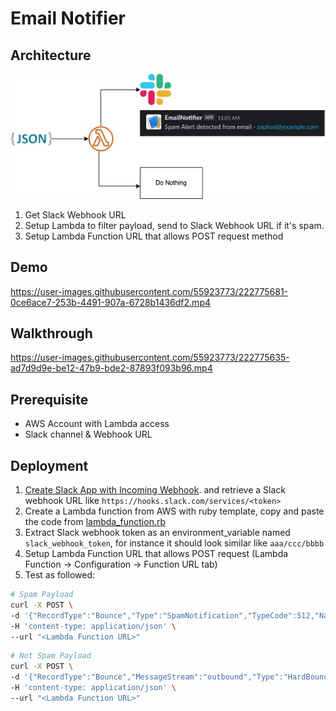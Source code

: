 # Email Notifier

## Architecture

![image](./docs/architecture.jpg)

1. Get Slack Webhook URL
2. Setup Lambda to filter payload, send to Slack Webhook URL if it's spam.
3. Setup Lambda Function URL that allows POST request method

## Demo

https://user-images.githubusercontent.com/55923773/222775681-0ce6ace7-253b-4491-907a-6728b1436df2.mp4

## Walkthrough

https://user-images.githubusercontent.com/55923773/222775635-ad7d9d9e-be12-47b9-bde2-87893f093b96.mp4

## Prerequisite

- AWS Account with Lambda access
- Slack channel & Webhook URL

## Deployment

1. [Create Slack App with Incoming Webhook](https://api.slack.com/messaging/webhooks#:~:text=Incoming%20Webhooks%20are%20a%20simple,make%20the%20messages%20stand%20out). and retrieve a Slack webhook URL like `https://hooks.slack.com/services/<token>`
2. Create a Lambda function from AWS with ruby template, copy and paste the code from [lambda_function.rb](./lambda_function.rb)
3. Extract Slack webhook token as an environment_variable named `slack_webhook_token`, for instance it should look similar like `aaa/ccc/bbbb`
4. Setup Lambda Function URL that allows POST request (Lambda Function -> Configuration -> Function URL tab)
5. Test as followed:

```sh
# Spam Payload
curl -X POST \
-d '{"RecordType":"Bounce","Type":"SpamNotification","TypeCode":512,"Name":"Spam notification","Tag":"","MessageStream":"outbound","Description":"The message was delivered, but was either blocked by the user, or classified as spam, bulk mail, or had rejected content.","Email":"zaphod@example.com","From":"notifications@honeybadger.io","BouncedAt":"2023-02-27T21:41:30Z"}' \
-H 'content-type: application/json' \
--url "<Lambda Function URL>"
```

```sh
# Not Spam Payload
curl -X POST \
-d '{"RecordType":"Bounce","MessageStream":"outbound","Type":"HardBounce","TypeCode":1,"Name":"Hard bounce","Tag":"Test","Description":"The server was unable to deliver your message (ex: unknown user, mailbox not found).","Email":"arthur@example.com","From":"notifications@honeybadger.io","BouncedAt":"2019-11-05T16:33:54.9070259Z"}' \
-H 'content-type: application/json' \
--url "<Lambda Function URL>"
```